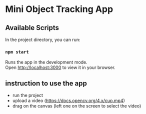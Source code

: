 # Mini Object Tracking App

## Available Scripts

In the project directory, you can run:

### `npm start`

Runs the app in the development mode.\
Open [http://localhost:3000](http://localhost:3000) to view it in your browser.

## instruction to use the app

- run the project
- upload a video (https://docs.opencv.org/4.x/cup.mp4)
- drag on the canvas (left one on the screen to select the video)
